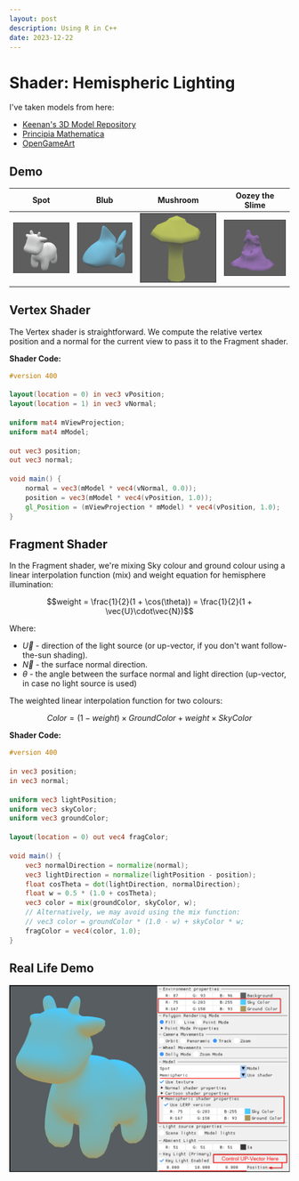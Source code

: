 ```yaml
---
layout: post
description: Using R in C++
date: 2023-12-22
---
```

# Shader: Hemispheric Lighting

I've taken models from here:

- [Keenan's 3D Model Repository](https://www.cs.cmu.edu/~kmcrane/Projects/ModelRepository/)
- [Principia Mathematica](https://www.prinmath.com/csci5229/OBJ/index.html)
- [OpenGameArt](http://opengameart.org/)

## Demo

| Spot | Blub | Mushroom | Oozey the Slime |
|------|------|----------|-----------------|
| ![Spot](/assets/blog/2023/spotH.png) | ![cruiser](/assets/blog/2023/blubH.png) | ![shroom](/assets/blog/2023/shroomH.png) | ![oozey](/assets/blog/2023/oozeyH.png) |

## Vertex Shader

The Vertex shader is straightforward. We compute the relative vertex position and a normal for the current view to pass it to the Fragment shader.

**Shader Code:**

```glsl
#version 400

layout(location = 0) in vec3 vPosition;
layout(location = 1) in vec3 vNormal;

uniform mat4 mViewProjection;
uniform mat4 mModel;

out vec3 position;
out vec3 normal;

void main() {
    normal = vec3(mModel * vec4(vNormal, 0.0));
    position = vec3(mModel * vec4(vPosition, 1.0));
    gl_Position = (mViewProjection * mModel) * vec4(vPosition, 1.0);
}
```

## Fragment Shader

In the Fragment shader, we're mixing Sky colour and ground colour using a linear interpolation function (mix) and weight equation for hemisphere illumination:

$$weight = \frac{1}{2}(1 + \cos(\theta)) = \frac{1}{2}(1 + \vec{U}\cdot\vec{N})$$

Where:

- $\vec{U}$ - direction of the light source (or up-vector, if you don't want follow-the-sun shading).
- $\vec{N}$ - the surface normal direction.
- $\theta$ - the angle between the surface normal and light direction (up-vector, in case no light source is used)

The weighted linear interpolation function for two colours:

$$ Color =  (1 - weight) \times GroundColor +  weight \times SkyColor $$

**Shader Code:**

```glsl
#version 400

in vec3 position;
in vec3 normal;

uniform vec3 lightPosition;
uniform vec3 skyColor;
uniform vec3 groundColor;

layout(location = 0) out vec4 fragColor;

void main() {
    vec3 normalDirection = normalize(normal);
    vec3 lightDirection = normalize(lightPosition - position);
    float cosTheta = dot(lightDirection, normalDirection);
    float w = 0.5 * (1.0 + cosTheta);
    vec3 color = mix(groundColor, skyColor, w);
    // Alternatively, we may avoid using the mix function:
    // vec3 color = groundColor * (1.0 - w) + skyColor * w;
    fragColor = vec4(color, 1.0);
}
```

## Real Life Demo

![Hemispheric Demo](/assets/blog/2023/hemisphere_demo.png)
